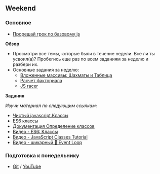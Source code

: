 ## Weekend

### Основное

- [Прорешай грок по базовому js](https://github.com/Elbrus-Bootcamp/grok-js-base)

**Обзор**

- Просмотри все темы, которые были в течение недели. Все ли ты усвоил(а)? Пробегись еще раз по всем заданиям за неделю и разбери их.
- Основные задания за неделю:
  - [Вложенные массивы: Шахматы и Таблица](https://github.com/Elbrus-Bootcamp/core-js-nested-arrays)
  - [Расчет факториала](https://github.com/Elbrus-Bootcamp/core-algorithm-factorial)
  - [JS racer](https://github.com/Elbrus-Bootcamp/core-algorithm-racer-1)

**Задания**

*Изучи материал по следующим ссылкам:*

- [Чистый javascript.Классы](https://habr.com/ru/post/319804/)
- [ES6 классы](http://jsraccoon.ru/es6-classes)
- [Документация Определение классов](https://developer.mozilla.org/ru/docs/Web/JavaScript/Reference/Classes)
- [Видео - ES6: Классы](https://www.youtube.com/watch?v=uLY9GXGMXaA)
- [Видео - JavaScript Classes Tutorial](https://www.youtube.com/watch?v=2ZphE5HcQPQ)
- [Видео - шикарный 👑 Event Loop](https://www.youtube.com/watch?v=8aGhZQkoFbQ)

### Подготовка к понедельнику
- [Git](https://github.com/Elbrus-Bootcamp/short-squeeze-phase-1/tree/master/week-2/objects) / [YouTube](https://youtu.be/VyDuJMxEf-0) 
